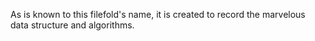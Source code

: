 As is known to this filefold's name, it is created to record the marvelous data structure and algorithms.
